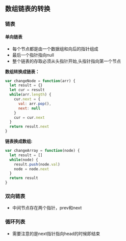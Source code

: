 ## 数组链表的转换

### 链表

#### 单向链表

* 每个节点都是由一个数据组和向后的指针组成
* 最后一个指针指向null
* 整个链表的存取必须从头指针开始,头指针指向第一个节点

**数组转换成链表：**

```javascript
var changeNode = function(arr) {
  let result = {}
  let cur = result
  while(arr.length) {
    cur.next = {
      val: arr.pop(),
      next: null
    }
    cur = cur.next
  }
  return result.next
}
```

**链表换成数组:**

```javascript
var changeArray = function(node) {
  let result = []
  while(node) {
    result.push(node.val)
    node = node.next
  }
  return result
}
```

### 双向链表

* 中间节点存在两个指针，prev和next

### 循环列表

* 需要注意的是next指针指向head的时候即结束